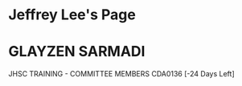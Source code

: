 # Jeffrey Lee's Page




# GLAYZEN SARMADI


JHSC TRAINING - COMMITTEE MEMBERS CDA0136 [-24 Days Left]



